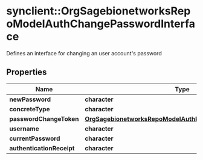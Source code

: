 # synclient::OrgSagebionetworksRepoModelAuthChangePasswordInterface

Defines an interface for changing an user account's password

## Properties
Name | Type | Description | Notes
------------ | ------------- | ------------- | -------------
**newPassword** | **character** |  | [optional] 
**concreteType** | **character** |  | [optional] 
**passwordChangeToken** | [**OrgSagebionetworksRepoModelAuthPasswordResetSignedToken**](org.sagebionetworks.repo.model.auth.PasswordResetSignedToken.md) |  | [optional] 
**username** | **character** |  | [optional] 
**currentPassword** | **character** |  | [optional] 
**authenticationReceipt** | **character** |  | [optional] 


